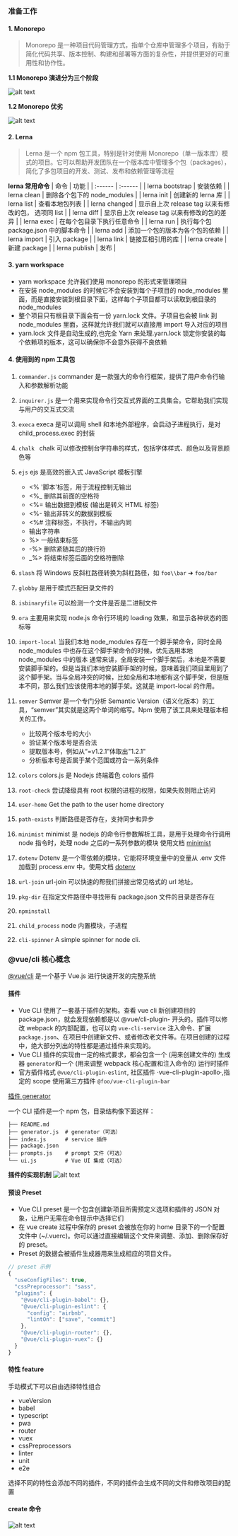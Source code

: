 ### 准备工作

#### 1. Monorepo

> Monorepo 是一种项目代码管理方式，指单个仓库中管理多个项目，有助于简化代码共享、版本控制、构建和部署等方面的复杂性，并提供更好的可重用性和协作性。

**1.1 Monorepo 演进分为三个阶段**

![alt text](images/14ba61eb924c4411bc4ff102f8f3f530~tplv-k3u1fbpfcp-jj-mark_3024_0_0_0_q75.webp)

**1.2 Monorepo 优劣**

![alt text](images/9de0308bb3c24633977688558953cf4c~tplv-k3u1fbpfcp-jj-mark_3024_0_0_0_q75.webp)

#### 2. Lerna

> Lerna 是一个 npm 包工具，特别是针对使用 Monorepo（单一版本库）模式的项目。它可以帮助开发团队在一个版本库中管理多个包（packages），简化了多包项目的开发、测试、发布和依赖管理等流程

**lerna 常用命令**
| 命令 | 功能 |
| :------ | :------ |
| lerna bootstrap | 安装依赖 |
| lerna clean | 删除各个包下的 node_modules |
| lerna init | 创建新的 lerna 库 |
| lerna list | 查看本地包列表 |
| lerna changed | 显示自上次 release tag 以来有修改的包， 选项同 list |
| lerna diff | 显示自上次 release tag 以来有修改的包的差异 |
| lerna exec | 在每个包目录下执行任意命令 |
| lerna run | 执行每个包 package.json 中的脚本命令 |
| lerna add | 添加一个包的版本为各个包的依赖 |
| lerna import | 引入 package |
| lerna link | 链接互相引用的库 |
| lerna create | 新建 package |
| lerna publish | 发布 |

#### 3. yarn workspace

- yarn workspace 允许我们使用 monorepo 的形式来管理项目
- 在安装 node_modules 的时候它不会安装到每个子项目的 node_modules 里面，而是直接安装到根目录下面，这样每个子项目都可以读取到根目录的 node_modules
- 整个项目只有根目录下面会有一份 yarn.lock 文件。子项目也会被 link 到 node_modules 里面，这样就允许我们就可以直接用 import 导入对应的项目
- yarn.lock 文件是自动生成的,也完全 Yarn 来处理.yarn.lock 锁定你安装的每个依赖项的版本，这可以确保你不会意外获得不良依赖

#### 4. 使用到的 npm 工具包

1. `commander.js` commander 是一款强大的命令行框架，提供了用户命令行输入和参数解析功能
2. `inquirer.js` 是一个用来实现命令行交互式界面的工具集合。它帮助我们实现与用户的交互式交流
3. `execa` execa 是可以调用 shell 和本地外部程序，会启动子进程执行，是对 child_process.exec 的封装
4. `chalk ` chalk 可以修改控制台字符串的样式，包括字体样式、颜色以及背景颜色等
5. `ejs` ejs 是高效的嵌入式 JavaScript 模板引擎

   - <% '脚本'标签，用于流程控制无输出
   - <%\_ 删除其前面的空格符
   - <%= 输出数据到模板 (输出是转义 HTML 标签)
   - <%- 输出非转义的数据到模板
   - <%# 注释标签，不执行，不输出内同
   - 输出字符串
   - %> 一般结束标签
   - -%> 删除紧随其后的换行符
   - \_%> 将结束标签后面的空格符删除

6. `slash` 将 Windows 反斜杠路径转换为斜杠路径，如 `foo\\bar` ➔ `foo/bar`
7. `globby` 是用于模式匹配目录文件的
8. `isbinaryfile` 可以检测一个文件是否是二进制文件
9. `ora` 主要用来实现 node.js 命令行环境的 loading 效果，和显示各种状态的图标等
10. `import-local` 当我们本地 node_modules 存在一个脚手架命令，同时全局 node_modules 中也存在这个脚手架命令的时候，优先选用本地 node_modules 中的版本
    通常来讲，全局安装一个脚手架后，本地是不需要安装脚手架的。但是当我们本地安装脚手架的时候，意味着我们项目里用到了这个脚手架。当与全局冲突的时候，比如全局和本地都有这个脚手架，但是版本不同，那么我们应该使用本地的脚手架。这就是 import-local 的作用。
11. `semver` Semver 是一个专门分析 Semantic Version（语义化版本）的工具，“semver”其实就是这两个单词的缩写。Npm 使用了该工具来处理版本相关的工作。

    - 比较两个版本号的大小
    - 验证某个版本号是否合法
    - 提取版本号，例如从“=v1.2.1”体取出"1.2.1"
    - 分析版本号是否属于某个范围或符合一系列条件

12. `colors` colors.js 是 Nodejs 终端着色 colors 插件
13. `root-check` 尝试降级具有 root 权限的进程的权限，如果失败则阻止访问
14. `user-home` Get the path to the user home directory
15. `path-exists` 判断路径是否存在，支持同步和异步
16. `minimist` minimist 是 nodejs 的命令行参数解析工具，是用于处理命令行调用 node 指令时，处理 node 之后的一系列参数的模块 使用文档 [minimist](http://isqing.cn/node/packages/minimist.html)
17. `dotenv` Dotenv 是一个零依赖的模块，它能将环境变量中的变量从 .env 文件加载到 process.env 中。使用文档 [dotenv](https://www.npmjs.com/package/dotenv)
18. `url-join` url-join 可以快速的帮我们拼接出常见格式的 url 地址。
19. `pkg-dir` 在指定文件路径中寻找带有 package.json 文件的目录是否存在
20. `npminstall`
21. `child_process` node 内置模块，子进程
22. `cli-spinner` A simple spinner for node cli.

### @vue/cli 核心概念

[@vue/cli](https://cli.vuejs.org/zh/guide/) 是一个基于 Vue.js 进行快速开发的完整系统

#### 插件

- Vue CLI 使用了一套基于插件的架构。查看 vue cli 新创建项目的 package.json，就会发现依赖都是以 @vue/cli-plugin- 开头的。插件可以修改 webpack 的内部配置，也可以向 `vue-cli-service` 注入命令、扩展 `package.json`、在项目中创建新文件、或者修改老文件等。在项目创建的过程中，绝大部分列出的特性都是通过插件来实现的。
- Vue CLI 插件的实现由一定的格式要求，都会包含一个 (用来创建文件的) 生成器 `generator`和一个 (用来调整 webpack 核心配置和注入命令的) 运行时插件
- 官方插件格式 `@vue/cli-plugin-eslint`, 社区插件 ·vue-cli-plugin-apollo·,指定的 scope 使用第三方插件 `@foo/vue-cli-plugin-bar`

[插件 generator](https://cli.vuejs.org/zh/dev-guide/plugin-dev.html#generator)

一个 CLI 插件是一个 npm 包，目录结构像下面这样：

```
├── README.md
├── generator.js  # generator（可选）
├── index.js      # service 插件
├── package.json
├── prompts.js    # prompt 文件（可选）
└── ui.js         # Vue UI 集成（可选）
```

**插件的实现机制**
![alt text](images/4a36deaf32188b9303b71a0f2936c043.png)

#### 预设 Preset

- Vue CLI preset 是一个包含创建新项目所需预定义选项和插件的 JSON 对象，让用户无需在命令提示中选择它们
- 在 vue create 过程中保存的 preset 会被放在你的 home 目录下的一个配置文件中 (~/.vuerc)。你可以通过直接编辑这个文件来调整、添加、删除保存好的 preset。
- Preset 的数据会被插件生成器用来生成相应的项目文件。

```js
// preset 示例
{
  "useConfigFiles": true,
  "cssPreprocessor": "sass",
  "plugins": {
    "@vue/cli-plugin-babel": {},
    "@vue/cli-plugin-eslint": {
      "config": "airbnb",
      "lintOn": ["save", "commit"]
    },
    "@vue/cli-plugin-router": {},
    "@vue/cli-plugin-vuex": {}
  }
}
```

#### 特性 feature

手动模式下可以自由选择特性组合

- vueVersion
- babel
- typescript
- pwa
- router
- vuex
- cssPreprocessors
- linter
- unit
- e2e

选择不同的特性会添加不同的插件，不同的插件会生成不同的文件和修改项目的配置

#### create 命令

![alt text](images/vue_create_flow.png)
